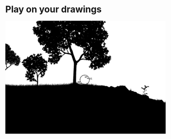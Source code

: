 # Play on your drawings

![screenshot](https://raw.githubusercontent.com/MDamien/real/master/screenshot.png)
